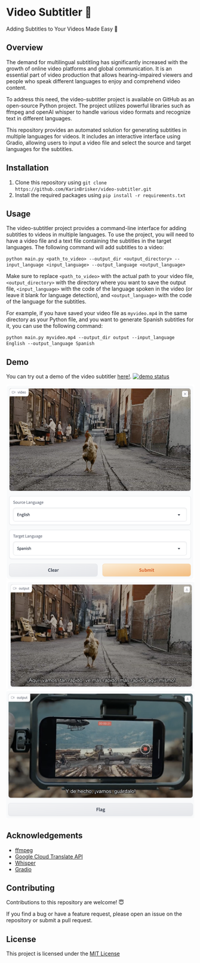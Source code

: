 # Video Subtitler 🍿
Adding Subtitles to Your Videos Made Easy 🎉


## Overview

The demand for multilingual subtitling has significantly increased with the growth of online video platforms and global communication. It is an essential part of video production that allows hearing-impaired viewers and people who speak different languages to enjoy and comprehend video content.

To address this need, the video-subtitler project is available on GitHub as an open-source Python project. The project utilizes powerful libraries such as ffmpeg and openAI whisper to handle various video formats and recognize text in different languages.

This repository provides an automated solution for generating subtitles in multiple languages for videos. It includes an interactive interface using Gradio, allowing users to input a video file and select the source and target languages for the subtitles.
## Installation

1. Clone this repository using `git clone https://github.com/KarinBrisker/video-subtitler.git`
2. Install the required packages using `pip install -r requirements.txt`


## Usage

The video-subtitler project provides a command-line interface for adding subtitles to videos in multiple languages. To use the project, you will need to have a video file and a text file containing the subtitles in the target languages. The following command will add subtitles to a video:

```
python main.py <path_to_video> --output_dir <output_directory> --input_language <input_language> --output_language <output_language>
```

Make sure to replace `<path_to_video>` with the actual path to your video file, `<output_directory>` with the directory where you want to save the output file, `<input_language>` with the code of the language spoken in the video (or leave it blank for language detection), and `<output_language>` with the code of the language for the subtitles.

For example, if you have saved your video file as `myvideo.mp4` in the same directory as your Python file, and you want to generate Spanish subtitles for it, you can use the following command:
```
python main.py myvideo.mp4 --output_dir output --input_language English --output_language Spanish
```

## Demo
You can try out a demo of the video subtitler [here!](https://huggingface.co/spaces/Kabriske/Multilingual_Video_Subtitler). [![demo status](https://img.shields.io/website-up-down-green-red/https/hf.space/gradioiframe/Kabriske/Multilingual_Video_Subtitler/+.svg?label=demo%20status)](https://huggingface.co/spaces/Kabriske/Multilingual_Video_Subtitler)


![input video](imgs/demo_input.png)
![translated video](imgs/demo2.png)
![translated video](imgs/demo1.png)


## Acknowledgements
- [ffmpeg](https://ffmpeg.org/)
- [Google Cloud Translate API](https://cloud.google.com/translate)
- [Whisper](https://openai.com/research/whisper)
- [Gradio](https://gradio.app/)

## Contributing
Contributions to this repository are welcome! 😇 

If you find a bug or have a feature request, please open an issue on the repository or submit a pull request.


## License

This project is licensed under the  [MIT License](https://choosealicense.com/licenses/mit/)
